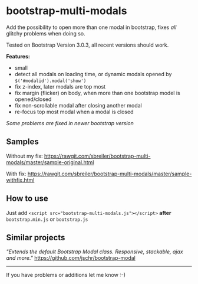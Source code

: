 # bootstrap-multi-modals
Add the possibility to open more than one modal in bootstrap, fixes *all* glitchy problems when doing so.

Tested on Bootstrap Version 3.0.3, all recent versions should work.

**Features:**
 - small
 - detect all modals on loading time, or dynamic modals opened by `$('#modalid').modal('show')`
 - fix z-index, later modals are top most
 - fix margin (flicker) on body, when more than one bootstrap model is opened/closed
 - fix non-scrollable modal after closing another modal
 - re-focus top most modal when a modal is closed
 
*Some problems are fixed in newer bootstrap version*

## Samples
Without my fix: https://rawgit.com/sbreiler/bootstrap-multi-modals/master/sample-original.html

With fix: https://rawgit.com/sbreiler/bootstrap-multi-modals/master/sample-withfix.html

## How to use
Just add `<script src="bootstrap-multi-modals.js"></script>` **after** `bootstrap.min.js` or `bootstrap.js`

## Similar projects
*"Extends the default Bootstrap Modal class. Responsive, stackable, ajax and more."* https://github.com/jschr/bootstrap-modal

---
If you have problems or additions let me know :-)

